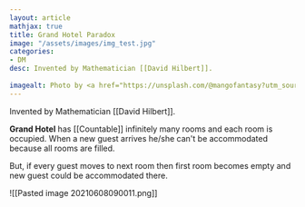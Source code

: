 ```yaml
---
layout: article
mathjax: true
title: Grand Hotel Paradox
image: "/assets/images/img_test.jpg"
categories:
- DM
desc: Invented by Mathematician [[David Hilbert]].
 
imagealt: Photo by <a href="https://unsplash.com/@mangofantasy?utm_source=unsplash&utm_medium=referral&utm_content=creditCopyText">Tim Johnson</a> on <a href="https://unsplash.com/s/photos/logic?utm_source=unsplash&utm_medium=referral&utm_content=creditCopyText">Unsplash</a>
---
```

Invented by Mathematician [[David Hilbert]].

**Grand Hotel** has [[Countable]] infinitely many rooms and each room is occupied.
When a new guest arrives he/she can't be accommodated because all rooms are filled.

But, if every guest moves to next room then first room becomes empty and new guest could be accommodated there.

![[Pasted image 20210608090011.png]]
